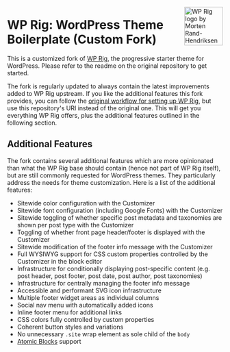 <img align="right" width="90" height="90"
		 src="https://avatars1.githubusercontent.com/u/38340689"
		 title="WP Rig logo by Morten Rand-Hendriksen">
# WP Rig: WordPress Theme Boilerplate (Custom Fork)

This is a customized fork of [WP Rig](https://github.com/wprig/wprig), the progressive starter theme for WordPress. Please refer to the readme on the original repository to get started.

The fork is regularly updated to always contain the latest improvements added to WP Rig upstream. If you like the additional features this fork provides, you can follow the [original workflow for setting up WP Rig](https://github.com/wprig/wprig/wiki/Recommended-Git-Workflow), but use this repository's URI instead of the original one. This will get you everything WP Rig offers, plus the additional features outlined in the following section.

## Additional Features

The fork contains several additional features which are more opinionated than what the WP Rig base should contain (hence not part of WP Rig itself), but are still commonly requested for WordPress themes. They particularly address the needs for theme customization. Here is a list of the additional features:

* Sitewide color configuration with the Customizer
* Sitewide font configuration (including Google Fonts) with the Customizer
* Sitewide toggling of whether specific post metadata and taxonomies are shown per post type with the Customizer
* Toggling of whether front page header/footer is displayed with the Customizer
* Sitewide modification of the footer info message with the Customizer
* Full WYSIWYG support for CSS custom properties controlled by the Customizer in the block editor
* Infrastructure for conditionally displaying post-specific content (e.g. post header, post footer, post date, post author, post taxonomies)
* Infrastructure for centrally managing the footer info message
* Accessible and performant SVG icon infrastructure
* Multiple footer widget areas as individual columns
* Social nav menu with automatically added icons
* Inline footer menu for additional links
* CSS colors fully controlled by custom properties
* Coherent button styles and variations
* No unnecessary `.site` wrap element as sole child of the `body`
* [Atomic Blocks](https://wordpress.org/plugins/atomic-blocks/) support
